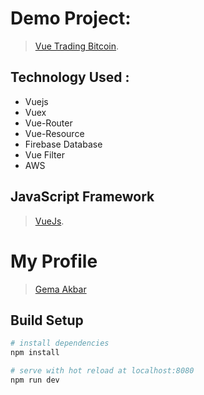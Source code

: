 # Demo Project:
> [Vue Trading Bitcoin](http://vuejs-experiment.s3-website-ap-southeast-1.amazonaws.com/).


## Technology Used :
 - Vuejs
 - Vuex
 - Vue-Router
 - Vue-Resource
 - Firebase Database
 - Vue Filter
 - AWS

## JavaScript Framework
> [VueJs](http://vuejs.org/).

# My Profile
> [Gema Akbar](https://www.linkedin.com/in/gema-akbar-663003145/)

## Build Setup

``` bash
# install dependencies
npm install

# serve with hot reload at localhost:8080
npm run dev
```
